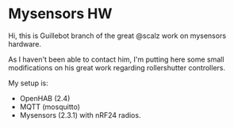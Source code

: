 # Mysensors HW

Hi, this is Guillebot branch of the great @scalz work on mysensors hardware.

As I haven't been able to contact him, I'm putting here some small modifications on his great work regarding rollershutter controllers.

My setup is:

* OpenHAB (2.4)
* MQTT (mosquitto)
* Mysensors (2.3.1) with nRF24 radios.


